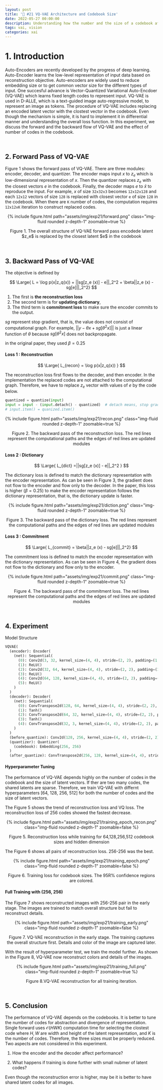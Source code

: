 ```yaml
---
layout: post
title: '🧮 #21 VQ-VAE Architecture and Codebook Size'
date: 2022-05-27 00:00:00
description: Understanding how the number and the size of a codebook affect the performance of VQ-VAE
tags: vai, vision
categories: xai
---
```



# 1. Introduction 

Auto-Encoders are recently developed by the progress of deep learning. Auto-Encoder learns the low-level representation of input data based on reconstruction objective.  Auto-encoders are widely used to reduce embedding size or to get common vector size for the different types of input. One succesful advance is Vector-Quantized Variational Auto-Encdoer (VQ-VAE) which learns fixed length codes to represent input. VQ-VAE is used in D-ALLE, which is a text-guided image auto-regressive model, to represent an image as tokens. The procedure of VQ-VAE includes replacing an encoded latent vector with the clostest vector in the codebook. Even though the mechanism is simple, it is hard to implement it in differential manner and understanding the overall loss function. In this experiment, we discuss the forward and the backward flow of VQ-VAE and the effect of number of codes in the codebook. 

<br/>

## 2. Forward Pass of VQ-VAE 

Figure 1 shows the forward pass of VQ-VAE. There are three modules: encoder, decoder, and quantizer. The encoder maps input $x$ to $z_e$ which is low-dimensional representation of $x$. Then the quantizer replaces $z_e$ with the closest vectors $e$ in the codebook. Finally, the decoder maps $e$ to $\hat{x}$ to reproduce the input. For example, $x$ of size `32x32x3` becomes `12x12x128` and each `12x12` vectors of size `128` is replaced with closest vector `e` of size `128` in the codebook. When there are `K` number of codes, the computation requires `12x12xK` iteration to construct replaced codes. 


<center>
<div class="row mt-3">
        {% include figure.html path="assets/img/exp21/forward.png" class="img-fluid rounded z-depth-1" zoomable=true %}
</div>
<p> Figure 1. The overall structure of VQ-VAE forward pass encodede latent $z_e$ is replaced by the closest latent $e$ in the codebook </p>
</center>

<br/>


## 3. Backward Pass of VQ-VAE 


The objective is defined by 

$$
\Large{
L = \log p(x|z_q(x))  + ||sg[z_e (x)] - e||_2^2 + \beta||z_e (x) - sg[e]||_2^2}
$$

1. The first is **the reconstruction loss**
2. The second term is for **updating dictionary**, 
3. The third term is **commitment loss** to make sure the encoder commits to the output. 

$sg$ represent stop gradient, that is, the value does not consist of computational graph.  For example, 
$||y-\theta x+sg[\theta^2 x]||$
is just a linear function of $\theta$ because  $sg[\theta^2 x]$ does not backpropagate. 

in the original paper, they used $\beta=0.25$




#### Loss 1 : Reconstruction

$$
\Large{
L_{recon} = \log p(x|z_q(x)) }
$$


The reconstruction loss first flows to the decoder, and then encoder. In the implementation the replaced codes are not attached to the computational graph. Therefore, we have to replace $z_e$ vector with values of $e$ by the code below. 

```python
quantized = quantize(input)
input = input - (input.detach() - quantized)  # detach means, stop gradient 
# input.item() = quanized.item() 
```

<center>
<div class="row mt-3">
        {% include figure.html path="assets/img/exp21/recon.png" class="img-fluid rounded z-depth-1" zoomable=true %}
</div>
<p> Figure 2. The backward pass of the reconstruction loss. The red lines represent the computational paths and the edges of red lines are updated modules</p>
</center>


#### Loss 2 : Dictionary

$$
\Large{
L_{dict} =||sg[z_e (x)] - e||_2^2 }
$$


The dictionary loss is defined to match the dictionary representation with the encoder representation. As can be seen in Figure 3, the gradient does not flow to the encoder and flow only to the decoder. In the paper, this loss is higher ($\beta=0.25$) to make the encoder representation follows the dictionary representation, that is, the dictionary update is faster. 

<center>
<div class="row mt-3">
        {% include figure.html path="assets/img/exp21/diction.png" class="img-fluid rounded z-depth-1" zoomable=true %}
</div>
<p> Figure 3. The backward pass of the dictionary loss. The red lines represent the computational paths and the edges of red lines are updated modules</p>
</center>


#### Loss 3 : Commitment

$$
\Large{
L_{commit} = \beta||z_e (x) - sg[e]||_2^2}
$$

The commitment loss is defined to match the encoder representation with the dictionary representation. As can be seen in Figure 4, the gradient does not flow to the dictionary and flow only to the encoder.

<center>
<div class="row mt-3">
        {% include figure.html path="assets/img/exp21/commit.png" class="img-fluid rounded z-depth-1" zoomable=true %}
</div>
<p> Figure 4. The backward pass of the commitment loss. The red lines represent the computational paths and the edges of red lines are updated modules </p>
</center>

<br/>

## 4. Experiment 

Model Structure

```python
VQVAE(
  (encoder): Encoder(
    (net): Sequential(
      (0): Conv2d(3, 32, kernel_size=(4, 4), stride=(2, 2), padding=(1, 1))
      (1): ReLU()
      (2): Conv2d(32, 64, kernel_size=(4, 4), stride=(2, 2), padding=(1, 1))
      (3): ReLU()
      (4): Conv2d(64, 128, kernel_size=(4, 4), stride=(2, 2), padding=(1, 1))
      (5): ReLU()
    )
  )
  (decoder): Decoder(
    (net): Sequential(
      (0): ConvTranspose2d(128, 64, kernel_size=(4, 4), stride=(2, 2), padding=(1, 1))
      (1): Tanh()
      (2): ConvTranspose2d(64, 32, kernel_size=(4, 4), stride=(2, 2), padding=(1, 1))
      (3): Tanh()
      (4): ConvTranspose2d(32, 3, kernel_size=(4, 4), stride=(2, 2), padding=(1, 1))
    )
  )
  (before_quantize): Conv2d(128, 256, kernel_size=(4, 4), stride=(2, 2), padding=(1, 1))
  (quantizer): Quantizer(
    (codebook): Embedding(256, 256)
  )
  (after_quantize): ConvTranspose2d(256, 128, kernel_size=(4, 4), stride=(2, 2), padding=(1, 1))
```


#### Hyperparameter Tuning

The performance of VQ-VAE depends highly on the number of codes in the codebook and the size of latent vectors. If ther are two many codes, the shared latents are sparse. Therefore, we train VQ-VAE with differnt hyperparameters [64, 128, 256, 512] for both the number of codes and the size of latent vectors. 

The Figure 5 shows the trend of reconstruction loss and VQ loss. The reconstruction loss of 256 codes showed the fastest decrease. 

<center>
<div class="row mt-3">
        {% include figure.html path="assets/img/exp21/training_epoch_recon.png" class="img-fluid rounded z-depth-1" zoomable=false %}
</div>
<p> Figure 5. Reconstruction loss while training for 64,128,256,512 codebook sizes and hidden dimension</p>
</center>



The Figure 6 shows all pairs of reconstruction loss. 256-256 was the best. 


<center>
<div class="row mt-3">
        {% include figure.html path="assets/img/exp21/training_epoch.png" class="img-fluid rounded z-depth-1" zoomable=false %}
</div>
<p> Figure 6. Training loss for codebook sizes. The 95R% confidence regions are colored.</p>
</center>



#### Full Training with (256, 256)

The Figure 7 shows reconstructed images with 256-256 pair in the early stage. The images are trained to match overall structure but fail to reconstruct details.

<center>
<div class="row mt-3">
        {% include figure.html path="assets/img/exp21/training_early.png" class="img-fluid rounded z-depth-1" zoomable=false %}
</div>
<p> Figure 7. VQ-VAE reconstruction in the early stage. The training captures the overall structure first. Details and color of the image are captured later. </p>
</center>


With the result of hyperparameter test, we train the model further. As shown in the Figure 8, VQ-VAE now reconstruct colors and details of the images. 

<center>
<div class="row mt-3">
        {% include figure.html path="assets/img/exp21/training_full.png" class="img-fluid rounded z-depth-1" zoomable=true %}
</div>
<p> Figure 8.VQ-VAE reconstruction for all training iteration. </p>
</center>

<br/>

## 5. Conclusion

The performance of VQ-VAE depends on the codebooks. It is better to tune the number of codes for abstraction and divergence of representation. Single forward uses $\mathcal{O}(HWK)$ computation time for selecting the clostest code where $H,W$ are width and height of the latent representation, and $K$ is the number of codes. Therefore, the three sizes must be properly reduced. Two aspects are not considered in this experiment. 

1) How the encoder and the decoder affect performance? 

2) What happens if training is done further with small nubmer of latent codes? 

Even though the reconstruction error is higher, may be it is better to have shared latent codes for all images.








